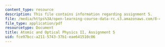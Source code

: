 ```yaml
---
content_type: resource
description: This file contains information regarding assignment 5.
file: /media/https%3A/open-learning-course-data-rc.s3.amazonaws.com/8-422-atomic-and-optical-physics-ii-spring-2013/fce97bcca211574337b1eae641510c06_MIT8_422S13_hw5.pdf
file_type: application/pdf
resourcetype: Document
title: Atomic and Optical Physics II, Assignment 5
uid: fce97bcc-a211-5743-37b1-eae641510c06
---
```

